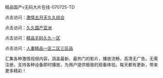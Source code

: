 精品国产v无码大片在线-070725-TD 

点击访问：<a href="https://gda-c7m.pages.dev/">激情五月天久久综合</a>

点击访问：<a href="https://tfda.pages.dev/">久久国产亚洲</a>

点击访问：<a href="https://bsdf-5f5.pages.dev/">精品无码久久一区</a>

点击访问：<a href="https://cfad.pages.dev/">人妻精品一区二区三区品</a>

汇集各种激情视频内容，涵盖最新、最热门的影片，播放流畅，高清无广告。无需注册，支持各种设备即时播放，为用户提供极致的观看体验。每天都有更新，带来更多精彩！

<span style="display:none;">[Canonical link](https://github.com/ma07072025/ma08 ）</span>
